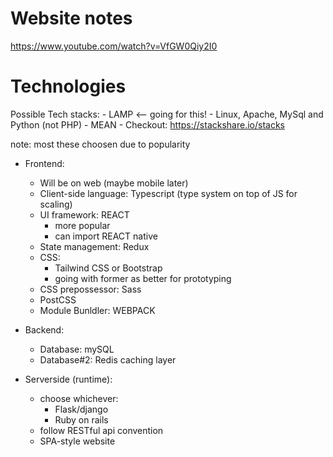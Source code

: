 # Website notes

https://www.youtube.com/watch?v=VfGW0Qiy2I0

# Technologies
Possible Tech stacks:
    - LAMP <-- going for this!
        - Linux, Apache, MySql and Python (not PHP)
    - MEAN
    - Checkout: https://stackshare.io/stacks

note: most these choosen due to popularity

- Frontend:
    - Will be on web (maybe mobile later)
    - Client-side language: Typescript (type system on top of JS for scaling)
    - UI framework: REACT
        - more popular
        - can import REACT native
    - State management: Redux
    - CSS:
        - Tailwind CSS or Bootstrap
        - going with former as better for prototyping
    - CSS prepossessor: Sass
    - PostCSS
    - Module Bunldler: WEBPACK

- Backend:
    - Database: mySQL
    - Database#2: Redis caching layer 

- Serverside (runtime):
    - choose whichever:
        - Flask/django
        - Ruby on rails
    - follow RESTful api convention
    - SPA-style website

